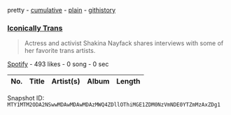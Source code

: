 pretty - [cumulative](/playlists/cumulative/37i9dQZF1DXdWPvraqd9Z2.md) - [plain](/playlists/plain/37i9dQZF1DXdWPvraqd9Z2) - [githistory](https://github.githistory.xyz/mackorone/spotify-playlist-archive/blob/main/playlists/plain/37i9dQZF1DXdWPvraqd9Z2)

### [Iconically Trans](https://open.spotify.com/playlist/37i9dQZF1DXdWPvraqd9Z2)

> Actress and activist Shakina Nayfack shares interviews with some of her favorite trans artists.

[Spotify](https://open.spotify.com/user/spotify) - 493 likes - 0 song - 0 sec

| No. | Title | Artist(s) | Album | Length |
|---|---|---|---|---|

Snapshot ID: `MTY1MTM2ODA2NSwwMDAwMDAwMDAzMWQ4ZDllOThiMGE1ZDM0NzVmNDE0YTZmMzAxZDg1`
